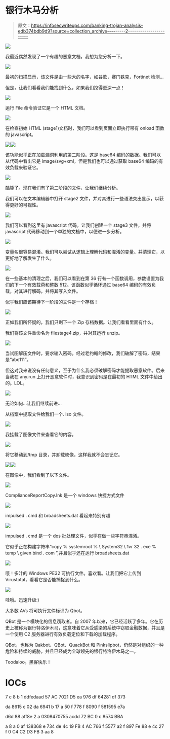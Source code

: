 # 银行木马分析

> 原文：<https://infosecwriteups.com/banking-trojan-analysis-edb374bdb9d9?source=collection_archive---------2----------------------->

![](img/083d9c2f15d5729d22c5dbf46c125e5a.png)

我最近偶然发现了一个有趣的恶意文档，我想为您分析一下。

![](img/1147d3c5901f75b03a8740316985a232.png)

最初的扫描显示，该文件是由一些大的名字，如谷歌，赛门铁克，Fortinet 检测…

但是，让我们看看我们能找到什么，如果我们挖得更深一点！

![](img/24566aa12bc1e392ecaf0c0803aed4c9.png)

运行 File 命令验证它是一个 HTML 文档。

![](img/9463b9896db272c0c623c7d8cd7776c4.png)

在检查初始 HTML (stage1)文档时，我们可以看到页面立即执行带有 onload 函数的 javascript。

![](img/ee98e64a84681a9c9422ffb95a61dced.png)![](img/b3fab577f9d3b93f05a6f2636f664b6d.png)

该功能似乎正在加载漏洞利用的第二阶段。这是 base64 编码的数据。我们可以从代码中看出它是 image/svg+xml，但是我们也可以通过获取 base64 编码的有效负载来验证它。

![](img/16a9e6bb1bbc77576771a9c5722f835d.png)

酷毙了。现在我们有了第二阶段的文件，让我们继续分析。

我们可以在文本编辑器中打开 stage2 文件，并对其进行一些语法突出显示，以获得更好的可视性。

![](img/395d421f69f287e392146b8154ef34a3.png)

我们可以看到这里有 javascript 代码。让我们创建一个 stage3 文件，并将 javascript 代码移动到一个单独的文档中，以便进一步分析。

![](img/fbc6cb8c542c33e2ea6724cf1714ad2a.png)

变量名很容易混淆。我们可以尝试从逻辑上理解代码和混淆的变量。并清理它，以更好地了解发生了什么。

![](img/8f810b8885cf946b542842a644b4910b.png)

在一些基本的清理之后，我们可以看到在第 36 行有一个函数调用，参数设置为我们的下一个有效载荷和整数 512。该函数似乎循环通过 base64 编码的有效负载，对其进行解码，并将其写入文件。

似乎我们应该期待下一阶段的文件是一个存档！

![](img/8b4f7f6cf51fcff3a14d70de9bc35f5f.png)

正如我们所怀疑的，我们只剩下一个 Zip 存档数据。让我们看看里面有什么。

我们将该文件重命名为 filestage4.zip，并对其运行 unzip。

![](img/dcb4fdb71b515f816cdffa91f181373c.png)

当试图解压文件时，要求输入密码。经过老约翰的修改，我们破解了密码，结果是“abc111”。

但这对我来说没有任何意义，至于为什么我必须破解密码才能提取恶意软件。后来当我在 any.run 上打开恶意软件时，我意识到密码是在最初的 HTML 文件中给出的。LOL。

![](img/85f60994e297f2db154cec606235faac.png)

无论如何…让我们继续前进…

从档案中提取文件给我们一个. iso 文件。

![](img/6994d8d6594748da954add97619d4535.png)

我挂载了图像文件来查看它的内容。

![](img/3909fade58e346a541b69d2412d54524.png)

将它移动到/tmp 目录，并卸载映像，这样我就不会忘记它。

![](img/64f7a7aefefe8d1f214b4f8a554bea4b.png)![](img/bc6af086912bd64e3611c248e8874da9.png)

在图像中，我们看到了以下文件。

![](img/1db9f12563aaaa1ce4a5d32792d39b45.png)

ComplianceReportCopy.lnk 是一个 windows 快捷方式文件

![](img/491e82f311022c1b1ee44224c33c0468.png)

impulsed . cmd 和 broadsheets.dat 看起来特别有趣

![](img/122baf783d621119fc1d6d83506d60c1.png)

impulsed . cmd 是一个 dos 批处理文件，似乎在做一些字符串混淆。

它似乎正在构建字符串“copy % systemroot % \ System32 \ 1vr 32 . exe % temp \ given bind . com ”,并且似乎还在运行 broadsheets.dat

![](img/5ace6fd6d504c27ef1e9e85f7b6f7981.png)

哦！多汁的 Windows PE32 可执行文件。喜欢看。让我们把它上传到 Virustotal，看看它是否能捕捉到什么。

![](img/5e8f8ebcbf26d995c03549f7f0bae766.png)

哇哦。迅速升级:)

大多数 AVs 将可执行文件标识为 Qbot。

QBot 是一个模块化的信息窃取者。自 2007 年以来，它已经活跃了多年。它在历史上被称为银行特洛伊木马，这意味着它从受感染的系统中窃取金融数据，并且是一个使用 C2 服务器进行有效负载定位和下载的加载程序。

QBot，也称为 Qakbot、QBot、QuackBot 和 Pinkslipbot，仍然是对组织的一种危险和持续的威胁，并且已经成为全球领先的银行特洛伊木马之一。

Toodaloo。黑客快乐！

# IOCs

7 c 8 b 1 ddfedaad 57 AC 7021 D5 ea 976 df 64281 df 373

da 8615 c 02 da 6941 b 17 a 50 f 778 f 8090 f 581595 e7a

d6d 88 aff8e 2 a 0308470755 acdd 72 BC 0 c 8574 BBA

a 8 a 0 af 138368 e 734 de 4c 19 FB 4 AC 766 f 5577 a2 f 897 Fe 88 e 4c 27 f 0 C4 C2 D3 FB 3 aa 8